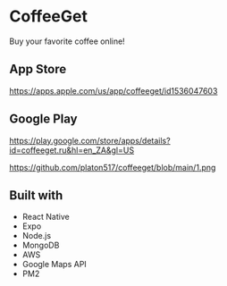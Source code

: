 # CoffeeGet
Buy your favorite coffee online!

## App Store
https://apps.apple.com/us/app/coffeeget/id1536047603

## Google Play
https://play.google.com/store/apps/details?id=coffeeget.ru&hl=en_ZA&gl=US

https://github.com/platon517/coffeeget/blob/main/1.png

## Built with
- React Native
- Expo
- Node.js
- MongoDB
- AWS
- Google Maps API
- PM2
